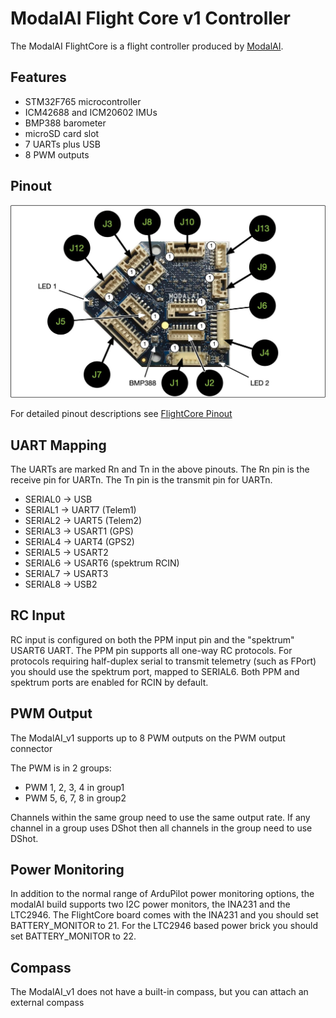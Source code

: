 # ModalAI Flight Core v1 Controller

The ModalAI FlightCore is a flight controller produced by [ModalAI](http://www.modalai.com/).

## Features

 - STM32F765 microcontroller
 - ICM42688 and ICM20602 IMUs
 - BMP388 barometer
 - microSD card slot
 - 7 UARTs plus USB
 - 8 PWM outputs

## Pinout

![ModalAI_v1 Board](fc-overlay-top-144-dpi.jpg "ModalAI_v1")

For detailed pinout descriptions see [FlightCore Pinout](https://docs.modalai.com/flight-core-datasheets-connectors/)

## UART Mapping

The UARTs are marked Rn and Tn in the above pinouts. The Rn pin is the
receive pin for UARTn. The Tn pin is the transmit pin for UARTn.

 - SERIAL0 -> USB
 - SERIAL1 -> UART7 (Telem1)
 - SERIAL2 -> UART5 (Telem2)
 - SERIAL3 -> USART1 (GPS)
 - SERIAL4 -> UART4 (GPS2)
 - SERIAL5 -> USART2
 - SERIAL6 -> USART6 (spektrum RCIN)
 - SERIAL7 -> USART3
 - SERIAL8 -> USB2

## RC Input

RC input is configured on both the PPM input pin and the "spektrum"
USART6 UART. The PPM pin supports all one-way RC protocols. For
protocols requiring half-duplex serial to transmit telemetry (such as
FPort) you should use the spektrum port, mapped to SERIAL6. Both PPM
and spektrum ports are enabled for RCIN by default.

## PWM Output

The ModalAI_v1 supports up to 8 PWM outputs on the PWM output connector

The PWM is in 2 groups:

 - PWM 1, 2, 3, 4 in group1
 - PWM 5, 6, 7, 8 in group2

Channels within the same group need to use the same output rate. If
any channel in a group uses DShot then all channels in the group need
to use DShot.

## Power Monitoring

In addition to the normal range of ArduPilot power monitoring options,
the modalAI build supports two I2C power monitors, the INA231 and the
LTC2946. The FlightCore board comes with the INA231 and you should set
BATTERY_MONITOR to 21. For the LTC2946 based power brick you should
set BATTERY_MONITOR to 22.

## Compass

The ModalAI_v1 does not have a built-in compass, but you can attach an
external compass

